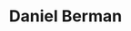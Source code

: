 ---
title: Daniel Berman
twitter: proudboffin
github: DanielBerman

logzio-role: Product Marketing Manager
sitemap: false
---